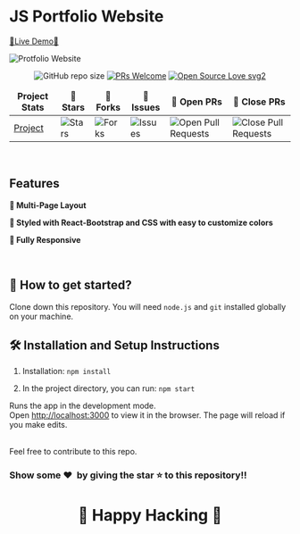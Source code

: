 # JS Portfolio Website

[🔗Live Demo🔗](https://)

![Protfolio Website](https://i.ibb.co/bWrTFzK/Screenshot-3.png)

<div align="center">

![GitHub repo size](https://img.shields.io/github/repo-size/be1511/portfolio?color=yellow)  [![PRs Welcome](https://img.shields.io/badge/PRs-welcome-brightgreen.svg?style=flat-square)](http://makeapullrequest.com) [![Open Source Love svg2](https://badges.frapsoft.com/os/v2/open-source.svg?v=103)](https://github.com/ellerbrock/open-source-badges/)
</div>

<table align="center">
    <thead align="center">
        <tr border: 1px;>
            <td><b>Project Stats</td>
            <td><b>🌟 Stars</b></td>
            <td><b>🍴 Forks</b></td>
            <td><b>🐛 Issues</b></td>
            <td><b>🔔 Open PRs</b></td>
            <td><b>🔕 Close PRs</b></td>
        </tr>
     </thead>
    <tbody>
         <tr>
            <td><a href="https://github.com/be1511/portfolio_frontend"</a>Project</td>
            <td><img alt="Stars" src="https://img.shields.io/github/stars/be1511/portfolio_frontend?style=flat&logo=github"/></td>
             <td><img alt="Forks" src="https://img.shields.io/github/forks/be1511/portfolio_frontend?style=flat&logo=github"/></td>
            <td><img alt="Issues" src="https://img.shields.io/github/issues/be1511/portfolio_frontend?style=flat&logo=github"/></td>
            <td><img alt="Open Pull Requests" src="https://img.shields.io/github/issues-pr/be1511/portfolio_frontend?style=flat&logo=github"/></td>
           <td><img alt="Close Pull Requests" src="https://img.shields.io/github/issues-pr-closed/be1511/portfolio_frontend?style=flat&color=critical&logo=github"/></td>
        </tr>
    </tbody>
</table>

<br/>

## Features

**📖 Multi-Page Layout**

**🎨 Styled with React-Bootstrap and CSS with easy to customize colors**

**📱 Fully Responsive**

<br />

## 🚀 How to get started?

Clone down this repository. You will need `node.js` and `git` installed globally on your machine.

## 🛠 Installation and Setup Instructions

1. Installation: `npm install`

2. In the project directory, you can run: `npm start`

Runs the app in the development mode.\
Open [http://localhost:3000](http://localhost:3000) to view it in the browser. 
The page will reload if you make edits.

<br />
Feel free to contribute to this repo.

### Show some ❤️&nbsp; by giving the star :star: to this repository!!
<h1 align=center> 🧠 Happy Hacking 🧠 </h1>